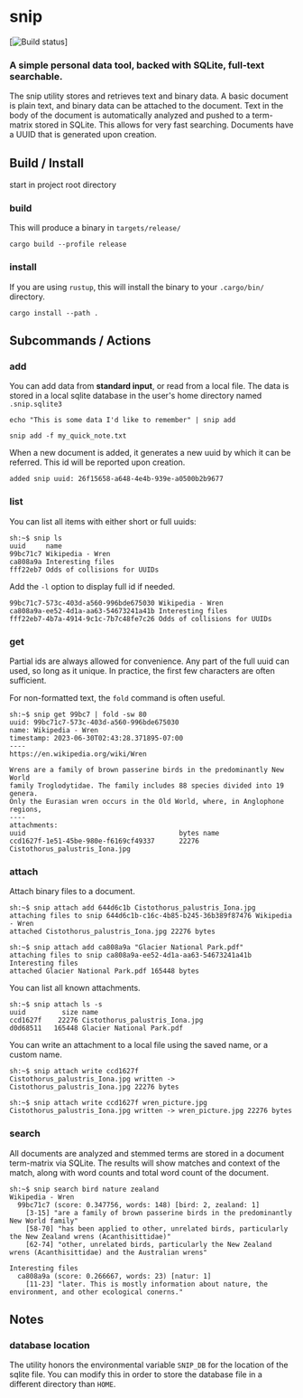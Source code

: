 # snip

[![Build status](https://github.com/ryanfrishkorn/snip-rs/actions/workflows/rust.yml/badge.svg)]

### A simple personal data tool, backed with SQLite, full-text searchable.
The snip utility stores and retrieves text and binary data. A basic document is plain text, and binary data can be attached to the document. Text in the body of the document is automatically analyzed and pushed to a term-matrix stored in SQLite. This allows for very fast searching. Documents have a UUID that is generated upon creation.

## Build / Install

start in project root directory
### build
This will produce a binary in `targets/release/`
```
cargo build --profile release
```

### install
If you are using `rustup`, this will install the binary to your `.cargo/bin/` directory.
```
cargo install --path .
```

## Subcommands / Actions
### add
You can add data from **standard input**, or read from a local file.
The data is stored in a local sqlite database in the user's home directory named `.snip.sqlite3`
```
echo "This is some data I'd like to remember" | snip add
```

```
snip add -f my_quick_note.txt
```

When a new document is added, it generates a new uuid by which it can be referred. This id will be reported upon creation.

```
added snip uuid: 26f15658-a648-4e4b-939e-a0500b2b9677
```

### list
You can list all items with either short or full uuids:
```
sh:~$ snip ls
uuid     name
99bc71c7 Wikipedia - Wren
ca808a9a Interesting files
fff22eb7 Odds of collisions for UUIDs
```

Add the `-l` option to display full id if needed.
```
99bc71c7-573c-403d-a560-996bde675030 Wikipedia - Wren
ca808a9a-ee52-4d1a-aa63-54673241a41b Interesting files
fff22eb7-4b7a-4914-9c1c-7b7c48fe7c26 Odds of collisions for UUIDs
```

### get
Partial ids are always allowed for convenience. Any part of the full uuid can
used, so long as it unique. In practice, the first few characters are often
sufficient.

For non-formatted text, the `fold` command is often useful.
```
sh:~$ snip get 99bc7 | fold -sw 80
uuid: 99bc71c7-573c-403d-a560-996bde675030
name: Wikipedia - Wren
timestamp: 2023-06-30T02:43:28.371895-07:00
----
https://en.wikipedia.org/wiki/Wren

Wrens are a family of brown passerine birds in the predominantly New World
family Troglodytidae. The family includes 88 species divided into 19 genera.
Only the Eurasian wren occurs in the Old World, where, in Anglophone regions,
----
attachments:
uuid                                      bytes name
ccd1627f-1e51-45be-980e-f6169cf49337      22276 Cistothorus_palustris_Iona.jpg
```

### attach
Attach binary files to a document.
```
sh:~$ snip attach add 644d6c1b Cistothorus_palustris_Iona.jpg
attaching files to snip 644d6c1b-c16c-4b85-b245-36b389f87476 Wikipedia - Wren
attached Cistothorus_palustris_Iona.jpg 22276 bytes
```
```
sh:~$ snip attach add ca808a9a "Glacier National Park.pdf"
attaching files to snip ca808a9a-ee52-4d1a-aa63-54673241a41b Interesting files
attached Glacier National Park.pdf 165448 bytes
```

You can list all known attachments.
```
sh:~$ snip attach ls -s
uuid         size name
ccd1627f    22276 Cistothorus_palustris_Iona.jpg
d0d68511   165448 Glacier National Park.pdf
```

You can write an attachment to a local file using the saved name, or a custom name.

```
sh:~$ snip attach write ccd1627f
Cistothorus_palustris_Iona.jpg written -> Cistothorus_palustris_Iona.jpg 22276 bytes
```

```
sh:~$ snip attach write ccd1627f wren_picture.jpg
Cistothorus_palustris_Iona.jpg written -> wren_picture.jpg 22276 bytes
```

### search
All documents are analyzed and stemmed terms are stored in a document term-matrix via SQLite.
The results will show matches and context of the match, along with word counts and total word count of the document.
```
sh:~$ snip search bird nature zealand
Wikipedia - Wren
  99bc71c7 (score: 0.347756, words: 148) [bird: 2, zealand: 1]
    [3-15] "are a family of brown passerine birds in the predominantly New World family"
    [58-70] "has been applied to other, unrelated birds, particularly the New Zealand wrens (Acanthisittidae)"
    [62-74] "other, unrelated birds, particularly the New Zealand wrens (Acanthisittidae) and the Australian wrens"

Interesting files
  ca808a9a (score: 0.266667, words: 23) [natur: 1]
    [11-23] "later. This is mostly information about nature, the environment, and other ecological conerns."
```

## Notes

### database location
The utility honors the environmental variable `SNIP_DB` for the location of the sqlite file.
You can modify this in order to store the database file in a different directory than `HOME`.
